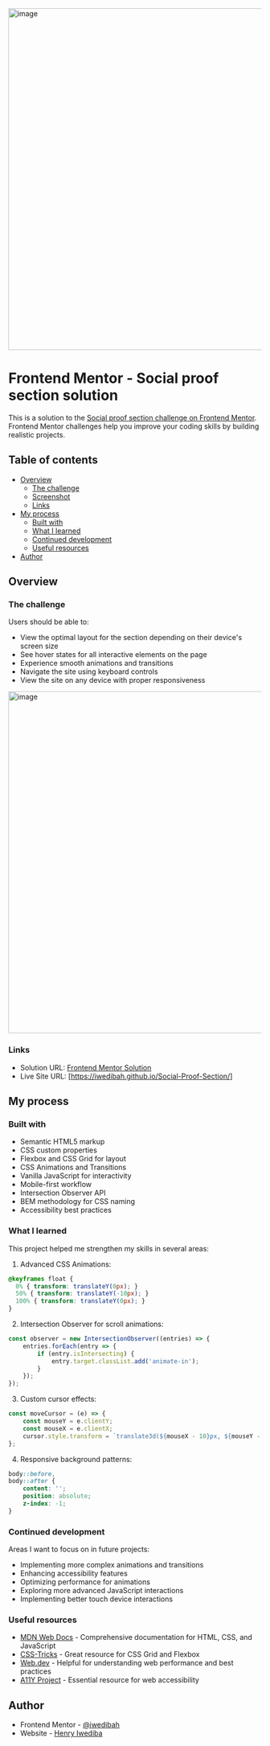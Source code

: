 <img width="1366" height="680" alt="image" src="https://github.com/user-attachments/assets/c00e0356-9e59-4864-8265-79287029e51a" />

# Frontend Mentor - Social proof section solution

This is a solution to the [Social proof section challenge on Frontend Mentor](https://www.frontendmentor.io/challenges/social-proof-section-6e0qTv_bA). Frontend Mentor challenges help you improve your coding skills by building realistic projects. 

## Table of contents

- [Overview](#overview)
  - [The challenge](#the-challenge)
  - [Screenshot](#screenshot)
  - [Links](#links)
- [My process](#my-process)
  - [Built with](#built-with)
  - [What I learned](#what-i-learned)
  - [Continued development](#continued-development)
  - [Useful resources](#useful-resources)
- [Author](#author)

## Overview

### The challenge

Users should be able to:

- View the optimal layout for the section depending on their device's screen size
- See hover states for all interactive elements on the page
- Experience smooth animations and transitions
- Navigate the site using keyboard controls
- View the site on any device with proper responsiveness

<img width="1366" height="680" alt="image" src="https://github.com/user-attachments/assets/3416be0c-5ffb-4e5c-be7b-a4af07746f82" />

### Links

- Solution URL: [Frontend Mentor Solution](https://www.frontendmentor.io/profile/iwedibah)
- Live Site URL: [https://iwedibah.github.io/Social-Proof-Section/]

## My process

### Built with

- Semantic HTML5 markup
- CSS custom properties
- Flexbox and CSS Grid for layout
- CSS Animations and Transitions
- Vanilla JavaScript for interactivity
- Mobile-first workflow
- Intersection Observer API
- BEM methodology for CSS naming
- Accessibility best practices

### What I learned

This project helped me strengthen my skills in several areas:

1. Advanced CSS Animations:
```css
@keyframes float {
  0% { transform: translateY(0px); }
  50% { transform: translateY(-10px); }
  100% { transform: translateY(0px); }
}
```

2. Intersection Observer for scroll animations:
```js
const observer = new IntersectionObserver((entries) => {
    entries.forEach(entry => {
        if (entry.isIntersecting) {
            entry.target.classList.add('animate-in');
        }
    });
});
```

3. Custom cursor effects:
```js
const moveCursor = (e) => {
    const mouseY = e.clientY;
    const mouseX = e.clientX;
    cursor.style.transform = `translate3d(${mouseX - 10}px, ${mouseY - 10}px, 0)`;
};
```

4. Responsive background patterns:
```css
body::before,
body::after {
    content: '';
    position: absolute;
    z-index: -1;
}
```

### Continued development

Areas I want to focus on in future projects:

- Implementing more complex animations and transitions
- Enhancing accessibility features
- Optimizing performance for animations
- Exploring more advanced JavaScript interactions
- Implementing better touch device interactions

### Useful resources

- [MDN Web Docs](https://developer.mozilla.org) - Comprehensive documentation for HTML, CSS, and JavaScript
- [CSS-Tricks](https://css-tricks.com) - Great resource for CSS Grid and Flexbox
- [Web.dev](https://web.dev) - Helpful for understanding web performance and best practices
- [A11Y Project](https://www.a11yproject.com) - Essential resource for web accessibility

## Author

- Frontend Mentor - [@iwedibah](https://www.frontendmentor.io/profile/iwedibah)
- Website - [Henry Iwediba](https://www.frontendmentor.io/profile/iwedibah)
